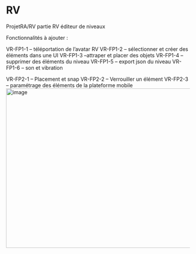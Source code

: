 # RV
ProjetRA/RV partie RV éditeur de niveaux

Fonctionnalités à ajouter : 

VR-FP1-1 – téléportation de l’avatar RV
VR-FP1-2 – sélectionner et créer des éléments dans une UI
VR-FP1-3 –attraper et placer des objets
VR-FP1-4 – supprimer des éléments du niveau
VR-FP1-5 – export json du niveau
VR-FP1-6 – son et vibration

VR-FP2-1 – Placement et snap
VR-FP2-2 – Verrouiller un élément
VR-FP2-3 – paramétrage des éléments de la plateforme mobile
<img width="734" height="436" alt="image" src="https://github.com/user-attachments/assets/f3dea3d3-22d6-410f-9e54-90ae73805bfd" />
